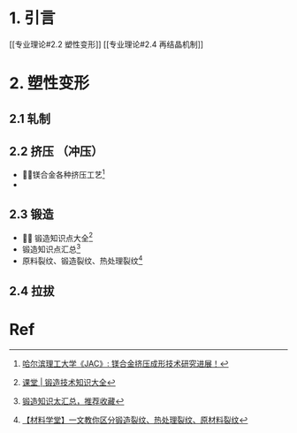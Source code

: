 # 1. 引言 
[[专业理论#2.2 塑性变形]]
[[专业理论#2.4 再结晶机制]]

# 2. 塑性变形 
## 2.1 轧制 

## 2.2 挤压 （冲压）
- 🏳️‍🌈镁合金各种挤压工艺[^1]
- 
## 2.3 锻造 
- 🏳️‍🌈 锻造知识点大全[^4]
- 锻造知识点汇总[^2]
- 原料裂纹、锻造裂纹、热处理裂纹[^3]

## 2.4 拉拔 


# Ref 

[^1]: [哈尔滨理工大学《JAC》: 镁合金挤压成形技术研究进展！](https://mp.weixin.qq.com/s?__biz=MzA4NDk3ODEwNQ%3D%3D&mid=2698876908&idx=2&sn=5ff2a1d31e528cd135c557fd38017796&scene=45#wechat_redirect)
[^2]: [锻造知识太汇总，推荐收藏](https://mp.weixin.qq.com/s/MpHB1X7wUGaH9VUi-vzYKA)
[^3]: [【材料学堂】一文教你区分锻造裂纹、热处理裂纹、原材料裂纹](https://mp.weixin.qq.com/s/1MD9EbyePC_WRPfadHOhFQ)

[^4]: [课堂 | 锻造技术知识大全](https://mp.weixin.qq.com/s/-UVWzL4SRFG0femsS1HxpQ)
